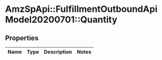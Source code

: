 # AmzSpApi::FulfillmentOutboundApiModel20200701::Quantity

## Properties
Name | Type | Description | Notes
------------ | ------------- | ------------- | -------------

